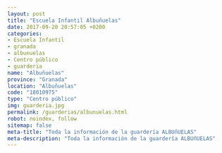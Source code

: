 ```yaml
---
layout: post
title: "Escuela Infantil Albuñuelas"
date: 2017-09-20 20:57:05 +0200
categories:
- Escuela Infantil
- granada
- albunuelas
- Centro público
- guarderia
name: "Albuñuelas"
province: "Granada"
location: "Albuñuelas"
code: "18010975"
type: "Centro público"
img: guarderia.jpg
permalink: /guarderias/albunuelas.html
robot: noindex, follow
sitemap: false
meta-title: "Toda la información de la guardería ALBUñUELAS"
meta-description: "Toda la información de la guardería ALBUñUELAS"
---
```

